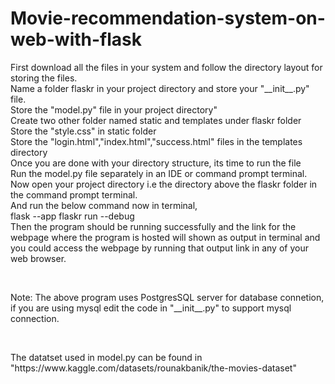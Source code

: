 # Movie-recommendation-system-on-web-with-flask

<p>First download all the files in your system and follow the directory layout for storing the files.
  <br>
Name a folder flaskr in your project directory and store your "__init__.py" file.
  <br>
Store the "model.py" file in your project directory"
<br>
Create two other folder named static and templates under flaskr folder
  <br>
Store the "style.css" in static folder
  <br>
Store the "login.html","index.html","success.html" files in the templates directory
  <br>
Once you are done with your directory structure, its time to run the file
<br>
  Run the model.py file separately in an IDE or command prompt terminal. 
  <br>
Now open your project directory i.e the directory above the flaskr folder in the command prompt terminal.
  <br>
And run the below command now in terminal,
  <br>
flask --app flaskr run --debug
  <br>
Then the program should be running successfully and the link for the webpage where the program is hosted will shown as output in terminal and you could access the webpage by running that output link in any of your web browser. </p>
<br>

<p>Note: The above program uses PostgresSQL server for database connetion, if you are using mysql edit the code in "__init__.py" to support mysql connection.</p> 
<br>
<p> The datatset used in model.py can be found in "https://www.kaggle.com/datasets/rounakbanik/the-movies-dataset"</p>
